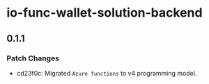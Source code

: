 # io-func-wallet-solution-backend

## 0.1.1

### Patch Changes

- cd23f0c: Migrated `Azure functions` to v4 programming model.

